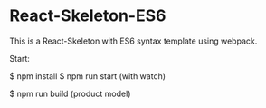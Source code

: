 # React-Skeleton-ES6

This is a React-Skeleton with ES6 syntax template using webpack.

Start:

$ npm install
$ npm run start    (with watch)

$ npm run build    (product model)
